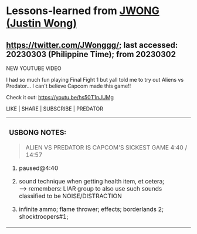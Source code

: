 # Lessons-learned from [JWONG (Justin Wong)](https://twitter.com/JWonggg?ref_src=twsrc%5Egoogle%7Ctwcamp%5Eserp%7Ctwgr%5Eauthor)

## https://twitter.com/JWonggg/; last accessed: 20230303 (Philippine Time); from 20230302

NEW YOUTUBE VIDEO

I had so much fun playing Final Fight 1 but yall told me to try out Aliens vs Predator... I can't believe Capcom made this game!!

Check it out: https://youtu.be/hs50T1nJUMg

LIKE | SHARE | SUBSCRIBE | PREDATOR


   <table>
 <tr><td>
 
### USBONG NOTES: 

> ALIEN VS PREDATOR IS CAPCOM'S SICKEST GAME 
> 4:40 / 14:57

1) paused@4:40

2) sound technique when getting health item, et cetera; <br/>
--> remembers: LIAR group to also use such sounds classified to be NOISE/DISTRACTION
    
3) infinite ammo; flame thrower; effects; borderlands 2; shocktroopers#1;
    
  </td></tr>
</table>
